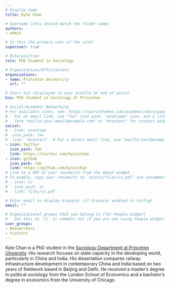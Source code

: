 ```yaml
---
# Display name
title: Kyle Chan

# Username (this should match the folder name)
authors:
- admin

# Is this the primary user of the site?
superuser: true

# Role/position
role: PhD Student in Sociology

# Organizations/Affiliations
organizations:
- name: Princeton University
  url: ""

# Short bio (displayed in user profile at end of posts)
bio: PhD student in Sociology at Princeton

# Social/Academic Networking
# For available icons, see: https://sourcethemes.com/academic/docs/page-builder/#icons
#   For an email link, use "fas" icon pack, "envelope" icon, and a link in the
#   form "mailto:your-email@example.com" or "#contact" for contact widget.
social:
# - icon: envelope
#  icon_pack: fas
#  link: '#contact'  # For a direct email link, use "mailto:test@example.org".
- icon: twitter
  icon_pack: fab
  link: https://twitter.com/kyleichan
- icon: github
  icon_pack: fab
  link: https://github.com/kyleichan
# Link to a PDF of your resume/CV from the About widget.
# To enable, copy your resume/CV to `static/files/cv.pdf` and uncomment the lines below.
# - icon: cv
#   icon_pack: ai
#   link: files/cv.pdf

# Enter email to display Gravatar (if Gravatar enabled in Config)
email: ""

# Organizational groups that you belong to (for People widget)
#   Set this to `[]` or comment out if you are not using People widget.
user_groups:
- Researchers
- Visitors
---
```


Kyle Chan is a PhD student in the [Sociology Department at Princeton University](https://sociology.princeton.edu/people/kyle-chan). His research focuses on state capacity in the developing world, particularly in China and India. His dissertation compares railway infrastructure development in contemporary China and India based on two years of fieldwork based in Beijing and Delhi. He received a master’s degree in political sociology from the London School of Economics and a bachelor’s degree in economics from the University of Chicago.
